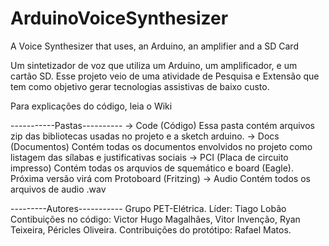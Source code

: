 # ArduinoVoiceSynthesizer
A Voice Synthesizer that uses, an Arduino, an amplifier and a SD Card

Um sintetizador de voz que utiliza um Arduino, um amplificador, e um cartão SD. Esse projeto veio de uma atividade de Pesquisa e Extensão que tem como objetivo gerar tecnologias assistivas de baixo custo.

Para explicações do código, leia o Wiki

-----------Pastas----------
  -> Code (Código)
  Essa pasta contém arquivos zip das bibliotecas usadas no projeto e a sketch arduino.
  -> Docs (Documentos)
  Contém todas os documentos envolvidos no projeto como listagem das sílabas e justificativas sociais
  -> PCI (Placa de circuito impresso)
  Contém todas os arquvios de squemático e board (Eagle). Próxima versão virá com Protoboard (Fritzing)
  -> Audio
  Contém todos os arquivos de audio .wav
  
---------Autores-----------
Grupo PET-Elétrica.
Líder: Tiago Lobão
Contibuições no código: Victor Hugo Magalhães, Vitor Invenção, Ryan Teixeira, Péricles Oliveira.
Contribuições do protótipo: Rafael Matos.

